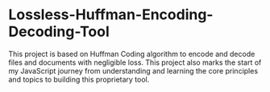 # Lossless-Huffman-Encoding-Decoding-Tool
This project is based on Huffman Coding algorithm to encode and decode files and documents with negligible loss. This project also marks the start of my JavaScript journey from understanding and learning the core principles and topics to building this proprietary tool.
